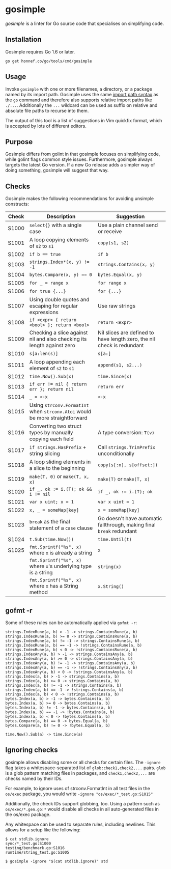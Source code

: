 # gosimple

_gosimple_ is a linter for Go source code that specialises on
simplifying code.

## Installation

Gosimple requires Go 1.6 or later.

    go get honnef.co/go/tools/cmd/gosimple

## Usage

Invoke `gosimple` with one or more filenames, a directory, or a package named
by its import path. Gosimple uses the same
[import path syntax](https://golang.org/cmd/go/#hdr-Import_path_syntax) as
the `go` command and therefore
also supports relative import paths like `./...`. Additionally the `...`
wildcard can be used as suffix on relative and absolute file paths to recurse
into them.

The output of this tool is a list of suggestions in Vim quickfix format,
which is accepted by lots of different editors.

## Purpose

Gosimple differs from golint in that gosimple focuses on simplifying
code, while golint flags common style issues. Furthermore, gosimple
always targets the latest Go version. If a new Go release adds a
simpler way of doing something, gosimple will suggest that way.

## Checks

Gosimple makes the following recommendations for avoiding unsimple
constructs:

| Check | Description                                                                 | Suggestion                                                             |
|-------|-----------------------------------------------------------------------------|------------------------------------------------------------------------|
| S1000 | `select{}` with a single case                                               | Use a plain channel send or receive                                    |
| S1001 | A loop copying elements of `s2` to `s1`                                     | `copy(s1, s2)`                                                         |
| S1002 | `if b == true`                                                              | `if b`                                                                 |
| S1003 | `strings.Index*(x, y) != -1`                                                | `strings.Contains(x, y)`                                               |
| S1004 | `bytes.Compare(x, y) == 0`                                                  | `bytes.Equal(x, y)`                                                    |
| S1005 | `for _ = range x`                                                           | `for range x`                                                          |
| S1006 | `for true {...}`                                                            | `for {...}`                                                            |
| S1007 | Using double quotes and escaping for regular expressions                    | Use raw strings                                                        |
| S1008 | `if <expr> { return <bool> }; return <bool>`                                | `return <expr>`                                                        |
| S1009 | Checking a slice against nil and also checking its length against zero      | Nil slices are defined to have length zero, the nil check is redundant |
| S1010 | `s[a:len(s)]`                                                               | `s[a:]`                                                                |
| S1011 | A loop appending each element of `s2` to `s1`                               | `append(s1, s2...)`                                                    |
| S1012 | `time.Now().Sub(x)`                                                         | `time.Since(x)`                                                        |
| S1013 | `if err != nil { return err }; return nil`                                  | `return err`                                                           |
| S1014 | `_ = <-x`                                                                   | `<-x`                                                                  |
| S1015 | Using `strconv.FormatInt` when `strconv.Atoi` would be more straightforward |                                                                        |
| S1016 | Converting two struct types by manually copying each field                  | A type conversion: `T(v)`                                              |
| S1017 | `if strings.HasPrefix` + string slicing                                     | Call `strings.TrimPrefix` unconditionally                              |
| S1018 | A loop sliding elements in a slice to the beginning                         | `copy(s[:n], s[offset:])`                                              |
| S1019 | `make(T, 0)` or `make(T, x, x)`                                             | `make(T)` or `make(T, x)`                                              |
| S1020 | `if _, ok := i.(T); ok && i != nil`                                         | `if _, ok := i.(T); ok`                                                |
| S1021 | `var x uint; x = 1`                                                         | `var x uint = 1`                                                       |
| S1022 | `x, _ = someMap[key]`                                                       | `x = someMap[key]`                                                     |
| S1023 | `break` as the final statement of a `case` clause                           | Go doesn't have automatic fallthrough, making final `break` redundant  |
| S1024 | `t.Sub(time.Now())`                                                         | `time.Until(t)`                                                        |
| S1025 | `fmt.Sprintf("%s", x)` where `x` is already a string                        | `x`                                                                    |
|       | `fmt.Sprintf("%s", x)` where `x`'s underlying type is a string              | `string(x)`                                                            |
|       | `fmt.Sprintf("%s", x)` where `x` has a String method                        | `x.String()`                                                           |

## gofmt -r

Some of these rules can be automatically applied via `gofmt -r`:

```
strings.IndexRune(a, b) > -1 -> strings.ContainsRune(a, b)
strings.IndexRune(a, b) >= 0 -> strings.ContainsRune(a, b)
strings.IndexRune(a, b) != -1 -> strings.ContainsRune(a, b)
strings.IndexRune(a, b) == -1 -> !strings.ContainsRune(a, b)
strings.IndexRune(a, b) < 0 -> !strings.ContainsRune(a, b)
strings.IndexAny(a, b) > -1 -> strings.ContainsAny(a, b)
strings.IndexAny(a, b) >= 0 -> strings.ContainsAny(a, b)
strings.IndexAny(a, b) != -1 -> strings.ContainsAny(a, b)
strings.IndexAny(a, b) == -1 -> !strings.ContainsAny(a, b)
strings.IndexAny(a, b) < 0 -> !strings.ContainsAny(a, b)
strings.Index(a, b) > -1 -> strings.Contains(a, b)
strings.Index(a, b) >= 0 -> strings.Contains(a, b)
strings.Index(a, b) != -1 -> strings.Contains(a, b)
strings.Index(a, b) == -1 -> !strings.Contains(a, b)
strings.Index(a, b) < 0 -> !strings.Contains(a, b)
bytes.Index(a, b) > -1 -> bytes.Contains(a, b)
bytes.Index(a, b) >= 0 -> bytes.Contains(a, b)
bytes.Index(a, b) != -1 -> bytes.Contains(a, b)
bytes.Index(a, b) == -1 -> !bytes.Contains(a, b)
bytes.Index(a, b) < 0 -> !bytes.Contains(a, b)
bytes.Compare(a, b) == 0 -> bytes.Equal(a, b)
bytes.Compare(a, b) != 0 -> !bytes.Equal(a, b)

time.Now().Sub(a) -> time.Since(a)
```

## Ignoring checks

gosimple allows disabling some or all checks for certain files. The
`-ignore` flag takes a whitespace-separated list of
`glob:check1,check2,...` pairs. `glob` is a glob pattern matching
files in packages, and `check1,check2,...` are checks named by their
IDs.

For example, to ignore uses of strconv.FormatInt in all test files in the
`os/exec` package, you would write `-ignore
"os/exec/*_test.go:S1015"`

Additionally, the check IDs support globbing, too. Using a pattern
such as `os/exec/*.gen.go:*` would disable all checks in all
auto-generated files in the os/exec package.

Any whitespace can be used to separate rules, including newlines. This
allows for a setup like the following:

```
$ cat stdlib.ignore
sync/*_test.go:S1000
testing/benchmark.go:S1016
runtime/string_test.go:S1005

$ gosimple -ignore "$(cat stdlib.ignore)" std
```
